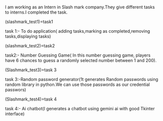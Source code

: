 I am working as an Intern in Slash mark company.They give different tasks to interns.I completed the task.

(slashmark_test1)=task1

task 1:- To do application( adding tasks,marking as completed,removing tasks,displaying tasks)


(slashmark_test2)=task2

task2:- Number Guessing Game( In this number guessing game, players have 6 chances to guess a randomly selected number between 1 and 200).


(Slashmark_test3)=task 3

task 3:-Random password generator(1t generates Random passwords using random library in python.We can use those passwords as our credential passwors)

(Slashmark_test4)=task 4

task 4:- Ai chatbot(I generates a chatbot using gemini ai with good Tkinter interface)
